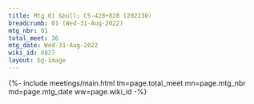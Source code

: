 ```yaml
---
title: Mtg 01 &bull; CS-428+828 (202230)
breadcrumb: 01 (Wed-31-Aug-2022)
mtg_nbr: 01
total_meet: 36
mtg_date: Wed-31-Aug-2022
wiki_id: 8827
layout: bg-image
---
```


{%- include meetings/main.html
    tm=page.total_meet
    mn=page.mtg_nbr
    md=page.mtg_date
    ww=page.wiki_id
-%}
